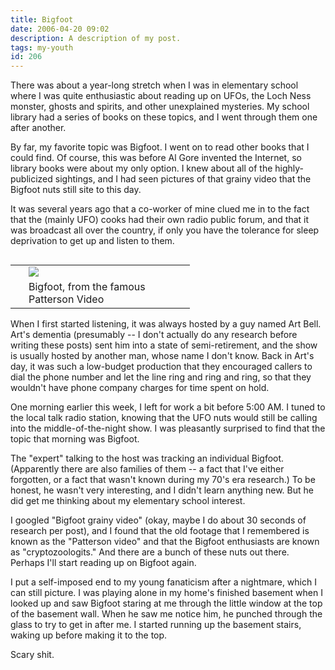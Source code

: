 ```yaml
---
title: Bigfoot
date: 2006-04-20 09:02
description: A description of my post.
tags: my-youth
id: 206
---
```

There was about a year-long stretch when I was in elementary school where I was quite enthusiastic about reading up on UFOs, the Loch Ness monster, ghosts and spirits, and other unexplained mysteries.  My school library had a series of books on these topics, and I went through them one after another.

By far, my favorite topic was Bigfoot.  I went on to read other books that I could find.  Of course, this was before Al Gore invented the Internet, so library books were about my only option.  I knew about all of the highly-publicized sightings, and I had seen pictures of that grainy video that the Bigfoot nuts still site to this day.

It was several years ago that a co-worker of mine clued me in to the fact that the (mainly UFO) cooks had their own radio public forum, and that it was broadcast all over the country, if only you have the tolerance for sleep deprivation to get up and listen to them.

<table cellpadding="2" align="right"><tr><td width="5" rowspan="2"><spacer type="block" width="5" height="1"></spacer></td><td width="250" ><img src="/img/bigfoot.jpg"/></td></tr><tr><td class="caption" width="250">Bigfoot, from the famous Patterson Video</td></tr></table>

When I first started listening, it was always hosted by a guy named Art Bell.  Art's dementia (presumably -- I don't actually do any research before writing these posts) sent him into a state of semi-retirement, and the show is usually hosted by another man, whose name I don't know.  Back in Art's day, it was such a low-budget production that they encouraged callers to dial the phone number and let the line ring and ring and ring, so that they wouldn't have phone company charges for time spent on hold.

One morning earlier this week, I left for work a bit before 5:00 AM.  I tuned to the local talk radio station, knowing that the UFO nuts would still be calling into the middle-of-the-night show.  I was pleasantly surprised to find that the topic that morning was Bigfoot.

The "expert" talking to the host was tracking an individual Bigfoot.  (Apparently there are also families of them -- a fact that I've either forgotten, or a fact that wasn't known during my 70's era research.)  To be honest, he wasn't very interesting, and I didn't learn anything new.  But he did get me thinking about my elementary school interest.

I googled "Bigfoot grainy video" (okay, maybe I do about 30 seconds of research per post), and I found that the old footage that I remembered is known as the "Patterson video" and that the Bigfoot enthusiasts are known as "cryptozoologits."  And there are a bunch of these nuts out there.  Perhaps I'll start reading up on Bigfoot again.

I put a self-imposed end to my young fanaticism after a nightmare, which I can still picture.  I was playing alone in my home's finished basement when I looked up and saw Bigfoot staring at me through the little window at the top of the basement wall.  When he saw me notice him, he punched through the glass to try to get in after me.  I started running up the basement stairs, waking up before making it to the top.

Scary shit.